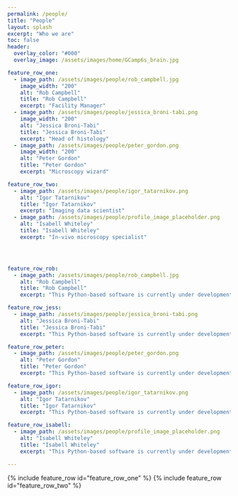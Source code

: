 ```yaml
---
permalink: /people/
title: "People"
layout: splash
excerpt: "Who we are"
toc: false
header:
  overlay_color: "#000"
  overlay_image: /assets/images/home/GCamp6s_brain.jpg

feature_row_one:
  - image_path: /assets/images/people/rob_campbell.jpg
    image_width: "200"
    alt: "Rob Campbell"
    title: "Rob Campbell"
    excerpt: "Facility Manager"
  - image_path: /assets/images/people/jessica_broni-tabi.png
    image_width: "200"
    alt: "Jessica Broni-Tabi"
    title: "Jessica Broni-Tabi"
    excerpt: "Head of histology"
  - image_path: /assets/images/people/peter_gordon.png
    image_width: "200"
    alt: "Peter Gordon"
    title: "Peter Gordon"
    excerpt: "Microscopy wizard"

feature_row_two:
  - image_path: /assets/images/people/igor_tatarnikov.png 
    alt: "Igor Tatarnikov"
    title: "Igor Tatarnikov"
    excerpt: "Imaging data scientist"
  - image_path: /assets/images/people/profile_image_placeholder.png 
    alt: "Isabell Whiteley"
    title: "Isabell Whiteley"
    excerpt: "In-vivo microscopy specialist"




feature_row_rob:
  - image_path: /assets/images/people/rob_campbell.jpg
    alt: "Rob Campbell"
    title: "Rob Campbell"
    excerpt: "This Python-based software is currently under development. It provides three linked orthogonal 2-D views for fast visualisation of downsampled image stacks. Allows overlays of multiple brains, multiple channels, traced neurites, or soma locations. Includes viewer for Allen Atlas. Extendable via plugins."

feature_row_jess:
  - image_path: /assets/images/people/jessica_broni-tabi.png
    alt: "Jessica Broni-Tabi"
    title: "Jessica Broni-Tabi"
    excerpt: "This Python-based software is currently under development. It provides three linked orthogonal 2-D views for fast visualisation of downsampled image stacks. Allows overlays of multiple brains, multiple channels, traced neurites, or soma locations. Includes viewer for Allen Atlas. Extendable via plugins."

feature_row_peter:
  - image_path: /assets/images/people/peter_gordon.png
    alt: "Peter Gordon"
    title: "Peter Gordon"
    excerpt: "This Python-based software is currently under development. It provides three linked orthogonal 2-D views for fast visualisation of downsampled image stacks. Allows overlays of multiple brains, multiple channels, traced neurites, or soma locations. Includes viewer for Allen Atlas. Extendable via plugins."

feature_row_igor:
  - image_path: /assets/images/people/igor_tatarnikov.png 
    alt: "Igor Tatarnikov"
    title: "Igor Tatarnikov"
    excerpt: "This Python-based software is currently under development. It provides three linked orthogonal 2-D views for fast visualisation of downsampled image stacks. Allows overlays of multiple brains, multiple channels, traced neurites, or soma locations. Includes viewer for Allen Atlas. Extendable via plugins."

feature_row_isabell:
  - image_path: /assets/images/people/profile_image_placeholder.png 
    alt: "Isabell Whiteley"
    title: "Isabell Whiteley"
    excerpt: "This Python-based software is currently under development. It provides three linked orthogonal 2-D views for fast visualisation of downsampled image stacks. Allows overlays of multiple brains, multiple channels, traced neurites, or soma locations. Includes viewer for Allen Atlas. Extendable via plugins."

---
```


{% include feature_row id="feature_row_one"  %}
{% include feature_row id="feature_row_two"  %}
